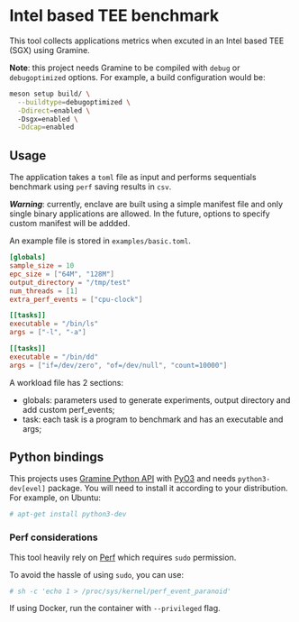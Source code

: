 # Intel based TEE benchmark
This tool collects applications metrics when excuted in an Intel based TEE (SGX) using Gramine.

**Note**: this project needs Gramine to be compiled with `debug` or `debugoptimized` options.
For example, a build configuration would be:

```sh
meson setup build/ \
  --buildtype=debugoptimized \
  -Ddirect=enabled \ 
  -Dsgx=enabled \
  -Ddcap=enabled
```

## Usage
The application takes a `toml` file as input and performs sequentials benchmark using `perf`
saving results in `csv`.

***Warning***: currently, enclave are built using a simple manifest file and only single binary 
applications are allowed. In the future, options to specify custom manifest will be addded.

An example file is stored in `examples/basic.toml`.

```toml
[globals]
sample_size = 10
epc_size = ["64M", "128M"]
output_directory = "/tmp/test"
num_threads = [1]
extra_perf_events = ["cpu-clock"]

[[tasks]]
executable = "/bin/ls"
args = ["-l", "-a"]

[[tasks]]
executable = "/bin/dd"
args = ["if=/dev/zero", "of=/dev/null", "count=10000"]
```
A workload file has 2 sections:
* globals: parameters used to generate experiments, output directory and add custom perf_events;
* task: each task is a program to benchmark and has an executable and args;

## Python bindings
This projects uses [Gramine Python API](https://gramine.readthedocs.io/en/stable/python/api.html) 
with [PyO3](https://github.com/PyO3/pyo3) and needs `python3-dev[evel]` package. You will need 
to install it according to your distribution. For example, on Ubuntu:

```sh
# apt-get install python3-dev
```

### Perf considerations
This tool heavily rely on [Perf](https://perfwiki.github.io/main/) which requires `sudo` permission. 

To avoid the hassle of using `sudo`, you can use:

```sh
# sh -c 'echo 1 > /proc/sys/kernel/perf_event_paranoid'
```

If using Docker, run the container with `--privileged` flag.
